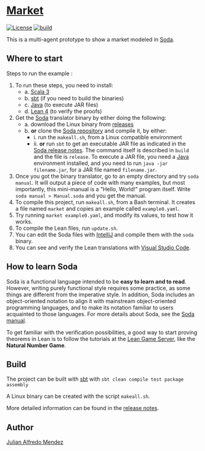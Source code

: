# [Market](https://julianmendez.github.io/market/)

[![License](https://img.shields.io/badge/License-Apache%202.0-blue.svg)][license]
[![build](https://github.com/julianmendez/market/workflows/Scala%20CI/badge.svg)][build-status]

This is a multi-agent prototype to show a market modeled in [Soda][soda].


## Where to start

Steps to run the example :
1. To run these steps, you need to install:
   - a. [Scala 3][scala]
   - b. [sbt][sbt] (if you need to build the binaries)
   - c. [Java][java] (to execute JAR files)
   - d. [Lean 4][lean] (to verify the proofs)
2. Get the [Soda][soda] translator binary by either doing the following:
   - a. download the Linux binary from [releases][soda-releases]
   - b. **or** clone the [Soda repository][soda-repo] and compile it, by either:
      - i. run the `makeall.sh`, from a Linux compatible environment
      - ii. **or** run `sbt` to get an executable JAR file as indicated in the
        [Soda release notes][soda-release-notes]. The command itself is described in `build`
        and the file is `release`. To execute a JAR file, you need a [Java][java] environment
        installed, and you need to run `java -jar filename.jar`, for a JAR file named
        `filename.jar`.
3. Once you got the binary translator, go to an empty directory and try
   `soda manual`. It will output a piece of code with many examples, but most importantly,
   this mini-manual is a "Hello, World!" program itself. Write `soda manual > Manual.soda` and
   you get the manual.
4. To compile this project, run `makeall.sh`, from a Bash terminal. It creates a file named
   `market` and copies an example called `example0.yaml`.
5. Try running `market example0.yaml`, and modify its values, to test how it works.
6. To compile the Lean files, run `update.sh`.
7. You can edit the Soda files with [IntelliJ][intellij] and compile them with the `soda`
   binary.
8. You can see and verify the Lean translations with [Visual Studio Code][vscode].


## How to learn Soda

Soda is a functional language intended to be **easy to learn and to read**. However, writing
purely functional style requires some practice, as some things are different from the
imperative style. In addition, Soda includes an object-oriented notation to align it with
mainstream object-oriented programming languages, and to make its notation familiar to users
acquainted to those languages. For more details about Soda, see the [Soda manual][soda-manual].

To get familiar with the verification possibilities, a good way to start proving theorems in
Lean is to follow the tutorials at the [Lean Game Server][lean-game-server], like the
**Natural Number Game**.


## Build

The project can be built with [sbt][sbt] with
`sbt clean compile test package assembly`

A Linux binary can be created with the script `makeall.sh`.

More detailed information can be found in the [release notes][release-notes].


## Author

[Julian Alfredo Mendez][author]

[author]: https://julianmendez.github.io
[license]: https://www.apache.org/licenses/LICENSE-2.0.txt
[build-status]: https://github.com/julianmendez/market/actions
[soda-manual]: https://soda-lang.readthedocs.io/en/latest/
[soda-release-notes]: https://julianmendez.github.io/soda/RELEASE-NOTES.html
[release-notes]: https://julianmendez.github.io/market/RELEASE-NOTES.html
[soda]: https://julianmendez.github.io/soda/
[soda-repo]: https://github.com/julianmendez/soda
[soda-releases]: https://github.com/julianmendez/soda/releases
[market-repo]: https://github.com/julianmendez/market
[market-releases]: https://github.com/julianmendez/market/releases
[examples-test]: https://github.com/julianmendez/soda/tree/master/examples/src/test/scala/soda/example
[lean-game-server]: https://adam.math.hhu.de
[sbt]: https://www.scala-sbt.org
[scala]: https://scala-lang.org
[java]: https://www.oracle.com/java/technologies/
[lean]: https://lean-lang.org
[sbt]: https://www.scala-sbt.org
[intellij]: https://www.jetbrains.com/idea/
[intellij-conf]: https://github.com/julianmendez/soda/blob/master/translator/src/main/resources/soda/translator/documentation/soda_for_intellij.txt
[vscode]: https://code.visualstudio.com


